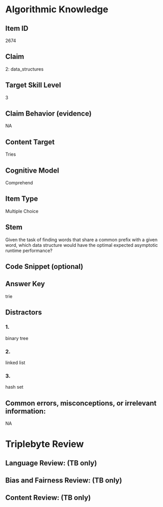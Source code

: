 # Algorithmic Knowledge

## Item ID
2674

## Claim
2: data_structures

## Target Skill Level
3

## Claim Behavior (evidence)
NA

## Content Target
Tries

## Cognitive Model
Comprehend

## Item Type
Multiple Choice

## Stem
Given the task of finding words that share a common prefix with a given word, which data structure would have the optimal expected asymptotic runtime performance?

## Code Snippet (optional)

## Answer Key
trie

## Distractors

### 1.
binary tree

### 2.
linked list

### 3.
hash set

## Common errors, misconceptions, or irrelevant information:
NA

# Triplebyte Review

## Language Review: (TB only)

## Bias and Fairness Review: (TB only)

## Content Review: (TB only)
